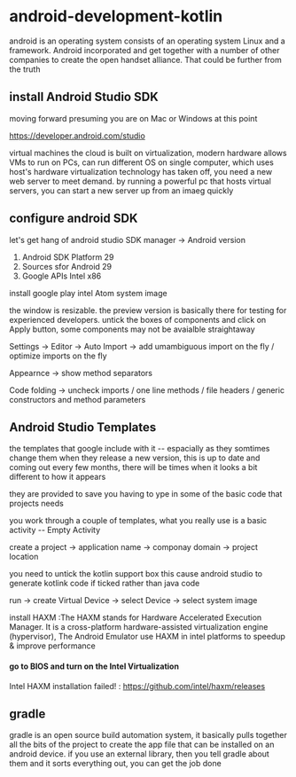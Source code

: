 # android-development-kotlin


android is an operating system consists of an operating system Linux and a framework. Android incorporated and get together with a number of other companies to create the open handset alliance. That could be further from the truth 







## install Android Studio SDK
moving forward presuming you are on Mac or Windows at this point 

https://developer.android.com/studio


virtual machines 
the cloud is built on virtualization, modern hardware allows VMs to run on PCs, can run different OS on single computer, which uses host's hardware 
virtualization technology has taken off, you need a new web server to meet demand. by running a powerful pc that hosts virtual servers, you can start a new server up from an imaeg quickly 





## configure android SDK 
let's get hang of android studio 
SDK manager -> Android version 
1. Android SDK Platform 29 
2. Sources sfor Android 29 
3. Google APIs Intel x86

install google play intel Atom system image

the window is resizable. the preview version is basically there for testing for experienced developers. untick the boxes of components and click on Apply button, some components may not be avaialble straightaway 


Settings -> Editor -> Auto Import -> add umambiguous import on the fly / optimize imports on the fly 

Appearnce -> show method separators

Code folding -> uncheck imports / one line methods / file headers / generic constructors and method parameters 




## Android Studio Templates 
the templates that google include with it -- espacially as they somtimes change them when they release a new version, this is up to date and coming out every few months, there will be times when it looks a bit different to how it appears 

they are provided to save you having to ype in some of the basic code that projects needs 




you work through a couple of templates, what you really use is a basic activity -- Empty Activity 



create a project -> application name -> componay domain -> project location 

you need to untick the kotlin support box this cause android studio to generate kotlink code if ticked rather than java code 


run -> create Virtual Device -> select Device -> select system image 


install HAXM :The HAXM stands for Hardware Accelerated Execution Manager. It is a cross-platform hardware-assisted virtualization engine (hypervisor), The Android Emulator use HAXM in intel platforms to speedup & improve performance
#### go to BIOS and turn on the Intel Virtualization 

Intel HAXM installation failed! : https://github.com/intel/haxm/releases




## gradle 
gradle is an open source build automation system, it basically pulls together all the bits of the project to create the app file that can be installed on an android device. if you use an external library, then you tell gradle about them and it sorts everything out, you can get the job done 




